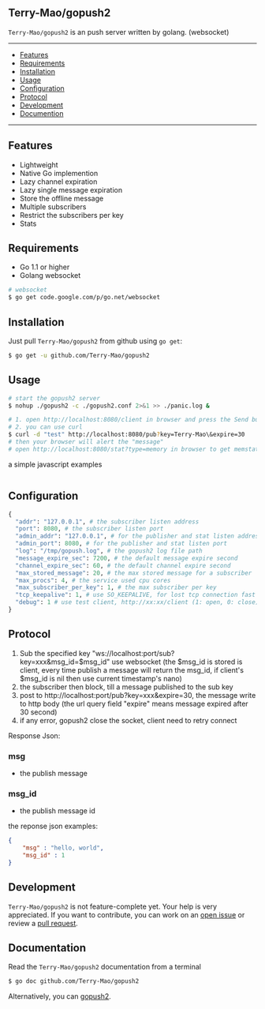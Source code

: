 ## Terry-Mao/gopush2
`Terry-Mao/gopush2` is an push server written by golang. (websocket)

---------------------------------------
  * [Features](#features)
  * [Requirements](#requirements)
  * [Installation](#installation)
  * [Usage](#usage)
  * [Configuration](#configuration)
  * [Protocol](#protocol)
  * [Development](#development)
  * [Documention](#documentation)

---------------------------------------


## Features
 * Lightweight
 * Native Go implemention
 * Lazy channel expiration
 * Lazy single message expiration
 * Store the offline message
 * Multiple subscribers
 * Restrict the subscribers per key
 * Stats

## Requirements
 * Go 1.1 or higher
 * Golang websocket

```sh
# websocket
$ go get code.google.com/p/go.net/websocket 
```

## Installation
Just pull `Terry-Mao/gopush2` from github using `go get`:

```sh
$ go get -u github.com/Terry-Mao/gopush2
```

## Usage
```sh
# start the gopush2 server
$ nohup ./gopush2 -c ./gopush2.conf 2>&1 >> ./panic.log &

# 1. open http://localhost:8080/client in browser and press the Send button (modify the gopush2.conf, set debug to 1)
# 2. you can use curl
$ curl -d "test" http://localhost:8080/pub?key=Terry-Mao\&expire=30
# then your browser will alert the "message"
# open http://localhost:8080/stat?type=memory in browser to get memstats(type: memory, server, channel, subscriber, golang, config)
```
a simple javascript examples
```javascript
```

## Configuration
```python
{
  "addr": "127.0.0.1", # the subscriber listen address
  "port": 8080, # the subscriber listen port
  "admin_addr": "127.0.0.1", # for the publisher and stat listen address
  "admin_port": 8080, # for the publisher and stat listen port
  "log": "/tmp/gopush.log", # the gopush2 log file path
  "message_expire_sec": 7200, # the default message expire second
  "channel_expire_sec": 60, # the default channel expire second
  "max_stored_message": 20, # the max stored message for a subscriber
  "max_procs": 4, # the service used cpu cores
  "max_subscriber_per_key": 1, # the max subscriber per key
  "tcp_keepalive": 1, # use SO_KEEPALIVE, for lost tcp connection fast detection (1: open, 0: close)
  "debug": 1 # use test client, http://xx:xx/client (1: open, 0: close)
}
```

## Protocol
 1. Sub the specified key "ws://localhost:port/sub?key=xxx&msg_id=$msg_id" use websocket (the $msg_id is stored is client, every time publish a message will return the msg_id, if client's $msg_id is nil then use current timestamp's nano)
 2. the subscriber then block, till a message published to the sub key
 3. post to http://localhost:port/pub?key=xxx&expire=30, the message write to http body (the url query field "expire" means message expired after 30 second)
 4. if any error, gopush2 close the socket, client need to retry connect

Response Json:
### msg
* the publish message

### msg_id
* the publish message id

the reponse json examples:
```json
{
    "msg" : "hello, world",
    "msg_id" : 1
}
```

## Development
`Terry-Mao/gopush2` is not feature-complete yet. Your help is very appreciated.
If you want to contribute, you can work on an [open issue](https://github.com/Terry-Mao/gopush2/issues?state=open) or review a [pull request](https://github.com/Terry-Mao/gopush2/pulls).

## Documentation
Read the `Terry-Mao/gopush2` documentation from a terminal
```sh
$ go doc github.com/Terry-Mao/gopush2
```

Alternatively, you can [gopush2](http://go.pkgdoc.org/github.com/Terry-Mao/gopush2).
